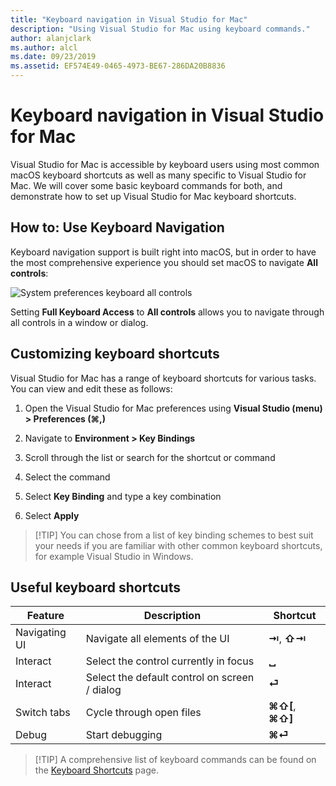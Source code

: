```yaml
---
title: "Keyboard navigation in Visual Studio for Mac"
description: "Using Visual Studio for Mac using keyboard commands."
author: alanjclark
ms.author: alcl
ms.date: 09/23/2019
ms.assetid: EF574E49-0465-4973-BE67-286DA20B8836
---
```


# Keyboard navigation in Visual Studio for Mac

Visual Studio for Mac is accessible by keyboard users using most common macOS keyboard shortcuts as well as many specific to Visual Studio for Mac. We will cover some basic keyboard commands for both, and demonstrate how to set up Visual Studio for Mac keyboard shortcuts.

## How to: Use Keyboard Navigation

Keyboard navigation support is built right into macOS, but in order to have the most comprehensive experience you should set macOS to navigate **All controls**:

![System preferences keyboard all controls](media/accessibility-preferences-keyboard.png)

Setting **Full Keyboard Access** to **All controls** allows you to navigate through all controls in a window or dialog.

## Customizing keyboard shortcuts

Visual Studio for Mac has a range of keyboard shortcuts for various tasks. You can view and edit these as follows:

1. Open the Visual Studio for Mac preferences using **Visual Studio (menu) > Preferences (&#8984;,)**

1. Navigate to **Environment > Key Bindings**

1. Scroll through the list or search for the shortcut or command

1. Select the command

1. Select **Key Binding** and type a key combination

1. Select **Apply**

> [!TIP] You can chose from a list of key binding schemes to best suit your needs if you are familiar with other common keyboard shortcuts, for example Visual Studio in Windows.

## Useful keyboard shortcuts

|Feature|Description|Shortcut|
|-------|-----------|--------|
|Navigating UI|Navigate all elements of the UI|**⇥**, **⇧⇥**|
|Interact|Select the control currently in focus|**␣**|
|Interact|Select the default control on screen / dialog|**⏎**|
|Switch tabs|Cycle through open files|**⌘⇧[**, **⌘⇧]**|
|Debug|Start debugging|**⌘⏎**|

> [!TIP] A comprehensive list of keyboard commands can be found on the [Keyboard Shortcuts](keyboard-shortcuts) page.
